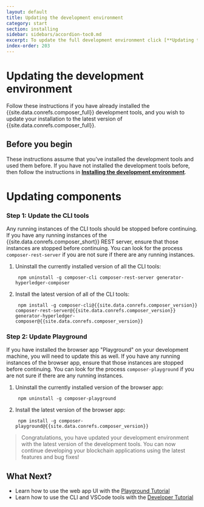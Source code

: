```yaml
---
layout: default
title: Updating the development environment
category: start
section: installing
sidebar: sidebars/accordion-toc0.md
excerpt: To update the full development environment click [**Updating the development environment**](../installing/update-dev-env.html) here or in the table of contents on the left.
index-order: 203
---
```


# Updating the development environment

Follow these instructions if you have already installed the {{site.data.conrefs.composer_full}} development tools, and you wish to update your installation to the latest version of {{site.data.conrefs.composer_full}}.

## Before you begin

These instructions assume that you've installed the development tools and used them before. If you have not installed the development tools before, then follow the instructions in [**Installing the development environment**](./development-tools.html).

# Updating components

### Step 1: Update the CLI tools

Any running instances of the CLI tools should be stopped before continuing. If you have any running instances of the {{site.data.conrefs.composer_short}} REST server, ensure that those instances are stopped before continuing. You can look for the process `composer-rest-server` if you are not sure if there are any running instances.

1. Uninstall the currently installed version of all the CLI tools:

        npm uninstall -g composer-cli composer-rest-server generator-hyperledger-composer

2. Install the latest version of all of the CLI tools:

        npm install -g composer-cli@{{site.data.conrefs.composer_version}} composer-rest-server@{{site.data.conrefs.composer_version}} generator-hyperledger-composer@{{site.data.conrefs.composer_version}}

### Step 2: Update Playground

If you have installed the browser app "Playground" on your development machine, you will need to update this as well. If you have any running instances of the browser app, ensure that those instances are stopped before continuing. You can look for the process `composer-playground` if you are not sure if there are any running instances.

1. Uninstall the currently installed version of the browser app:

        npm uninstall -g composer-playground

2. Install the latest version of the browser app:

        npm install -g composer-playground@{{site.data.conrefs.composer_version}}

> Congratulations, you have updated your development environment with the latest version of the development tools. You can now continue developing your blockchain applications using the latest features and bug fixes!

## What Next?

- Learn how to use the web app UI with the [Playground Tutorial](../tutorials/playground-tutorial.html)
- Learn how to use the CLI and VSCode tools with the [Developer Tutorial](../tutorials/developer-tutorial.html)
